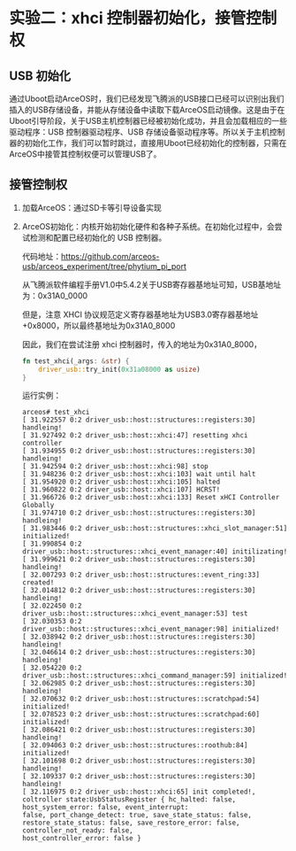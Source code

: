# 实验二：xhci 控制器初始化，接管控制权

## USB 初始化

通过Uboot启动ArceOS时，我们已经发现飞腾派的USB接口已经可以识别出我们插入的USB存储设备，并能从存储设备中读取下载ArceOS启动镜像。这是由于在Uboot引导阶段，关于USB主机控制器已经被初始化成功，并且会加载相应的一些驱动程序：USB 控制器驱动程序、USB 存储设备驱动程序等。所以关于主机控制器的初始化工作，我们可以暂时跳过，直接用Uboot已经初始化的控制器，只需在ArceOS中接管其控制权便可以管理USB了。

## 接管控制权

1. 加载ArceOS：通过SD卡等引导设备实现

2. ArceOS初始化：内核开始初始化硬件和各种子系统。在初始化过程中，会尝试检测和配置已经初始化的 USB 控制器。

   代码地址：<https://github.com/arceos-usb/arceos_experiment/tree/phytium_pi_port>

   从飞腾派软件编程手册V1.0中5.4.2关于USB寄存器基地址可知，USB基地址为：0x31A0_0000

   但是，注意 XHCI 协议规范定义寄存器基地址为USB3.0寄存器基地址+0x8000，所以最终基地址为0x31A0_8000

   因此，我们在尝试注册 xhci 控制器时，传入的地址为0x31A0_8000，



   ```rust
   fn test_xhci(_args: &str) {
       driver_usb::try_init(0x31a08000 as usize)
   }
   ```

   运行实例：

   ```shell
   arceos# test_xhci
   [ 31.922557 0:2 driver_usb::host::structures::registers:30] handleing!
   [ 31.927492 0:2 driver_usb::host::xhci:47] resetting xhci controller
   [ 31.934955 0:2 driver_usb::host::structures::registers:30] handleing!
   [ 31.942594 0:2 driver_usb::host::xhci:98] stop
   [ 31.948236 0:2 driver_usb::host::xhci:103] wait until halt
   [ 31.954920 0:2 driver_usb::host::xhci:105] halted
   [ 31.960822 0:2 driver_usb::host::xhci:107] HCRST!
   [ 31.966726 0:2 driver_usb::host::xhci:133] Reset xHCI Controller Globally
   [ 31.974710 0:2 driver_usb::host::structures::registers:30] handleing!
   [ 31.983446 0:2 driver_usb::host::structures::xhci_slot_manager:51] initialized!
   [ 31.990854 0:2 driver_usb::host::structures::xhci_event_manager:40] initilizating!
   [ 31.999621 0:2 driver_usb::host::structures::registers:30] handleing!
   [ 32.007293 0:2 driver_usb::host::structures::event_ring:33] created!
   [ 32.014812 0:2 driver_usb::host::structures::registers:30] handleing!
   [ 32.022450 0:2 driver_usb::host::structures::xhci_event_manager:53] test
   [ 32.030353 0:2 driver_usb::host::structures::xhci_event_manager:98] initialized!
   [ 32.038942 0:2 driver_usb::host::structures::registers:30] handleing!
   [ 32.046614 0:2 driver_usb::host::structures::registers:30] handleing!
   [ 32.054220 0:2 driver_usb::host::structures::xhci_command_manager:59] initialized!
   [ 32.062985 0:2 driver_usb::host::structures::registers:30] handleing!
   [ 32.070632 0:2 driver_usb::host::structures::scratchpad:54] initialized!
   [ 32.078523 0:2 driver_usb::host::structures::scratchpad:60] initialized!
   [ 32.086421 0:2 driver_usb::host::structures::registers:30] handleing!
   [ 32.094063 0:2 driver_usb::host::structures::roothub:84] initialized!
   [ 32.101698 0:2 driver_usb::host::structures::registers:30] handleing!
   [ 32.109337 0:2 driver_usb::host::structures::registers:30] handleing!
   [ 32.116975 0:2 driver_usb::host::xhci:65] init completed!, coltroller state:UsbStatusRegister { hc_halted: false, host_system_error: false, event_interrupt: 
   false, port_change_detect: true, save_state_status: false, restore_state_status: false, save_restore_error: false, controller_not_ready: false, 
   host_controller_error: false }
   ```





